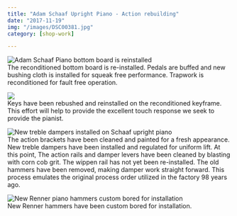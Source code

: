 ```yaml
---
title: "Adam Schaaf Upright Piano - Action rebuilding"
date: "2017-11-19"
img: "/images/DSC00381.jpg"
category: [shop-work]

---
```


![Adam Schaaf Piano bottom board is reinstalled](/images/DSC00381-1024x683.jpg) <BR/>The reconditioned bottom board is re-installed. Pedals are buffed and new bushing cloth is installed for squeak free performance. Trapwork is reconditioned for fault free operation.

![](/images/DSC00383-1024x683.jpg)<BR/> Keys have been rebushed and reinstalled on the reconditioned keyframe. This effort will help to provide the excellent touch response we seek to provide the pianist.

![New treble dampers installed on Schaaf upright piano](/images/DSC00384-1024x683.jpg)<BR/> The action brackets have been cleaned and painted for a fresh appearance. New treble dampers have been installed and regulated for uniform lift. At this point, The action rails and damper levers have been cleaned by blasting with corn cob grit. The wippen rail has not yet been re-installed. The old hammers have been removed, making damper work straight forward. This process emulates the original process order utilized in the factory 98 years ago.

![New Renner piano hammers custom bored for installation](/images/DSC00385-1024x683.jpg)<BR/> New Renner hammers have been custom bored for installation.

